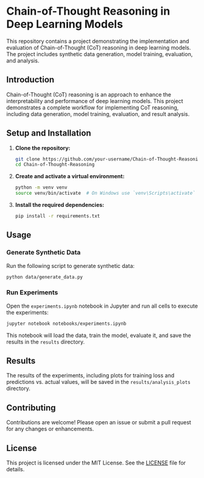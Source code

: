 # **Chain-of-Thought Reasoning in Deep Learning Models**

This repository contains a project demonstrating the implementation and evaluation of Chain-of-Thought (CoT) reasoning in deep learning models. The project includes synthetic data generation, model training, evaluation, and analysis.

## **Introduction**

Chain-of-Thought (CoT) reasoning is an approach to enhance the interpretability and performance of deep learning models. This project demonstrates a complete workflow for implementing CoT reasoning, including data generation, model training, evaluation, and result analysis.

## **Setup and Installation**

1. **Clone the repository:**
   ```bash
   git clone https://github.com/your-username/Chain-of-Thought-Reasoning.git
   cd Chain-of-Thought-Reasoning
   ```

2. **Create and activate a virtual environment:**
   ```bash
   python -m venv venv
   source venv/bin/activate  # On Windows use `venv\Scripts\activate`
   ```

3. **Install the required dependencies:**
   ```bash
   pip install -r requirements.txt
   ```

## **Usage**

### Generate Synthetic Data

Run the following script to generate synthetic data:
```bash
python data/generate_data.py
```

### Run Experiments

Open the `experiments.ipynb` notebook in Jupyter and run all cells to execute the experiments:
```bash
jupyter notebook notebooks/experiments.ipynb
```

This notebook will load the data, train the model, evaluate it, and save the results in the `results` directory.

## **Results**

The results of the experiments, including plots for training loss and predictions vs. actual values, will be saved in the `results/analysis_plots` directory. 

## **Contributing**

Contributions are welcome! Please open an issue or submit a pull request for any changes or enhancements.

## **License**

This project is licensed under the MIT License. See the [LICENSE](LICENSE) file for details.
